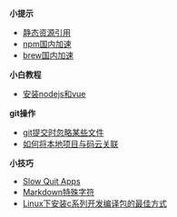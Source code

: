 <!-- * [<center>回到顶部</center>](biubiu/README.md) -->
<!--  -->

**小提示**
* [静态资源引用](biubiu/静态资源)
* [npm国内加速](biubiu/npm国内加速)
* [brew国内加速](biubiu/brew国内加速)

**小白教程**
* [安装nodejs和vue](biubiu/install_vue.md)

**git操作**
* [git提交时忽略某些文件](biubiu/gitignore.md)
* [如何将本地项目与码云关联](biubiu/如何将本地项目与码云关联)

**小技巧**
* [Slow Quit Apps](biubiu/Slow_Quit_Apps)
* [Markdown特殊字符](biubiu/Markdown特殊字符)
* [Linux下安装c系列开发编译包的最佳方式](biubiu/Linux下安装c系列开发编译包的最佳方式)





